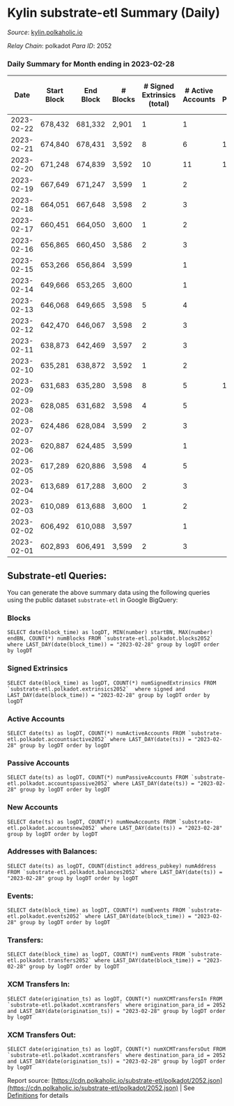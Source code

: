# Kylin substrate-etl Summary (Daily)

_Source_: [kylin.polkaholic.io](https://kylin.polkaholic.io)

*Relay Chain*: polkadot
*Para ID*: 2052



### Daily Summary for Month ending in 2023-02-28


| Date | Start Block | End Block | # Blocks | # Signed Extrinsics (total) | # Active Accounts | # Passive | # New | # Addresses with Balances | # Events | # Transfers | # XCM Transfers In | # XCM Transfers Out | Issues | 
| ---- | ----------- | --------- | -------- | --------------------------- | ----------------- | --------- | ----- | ------------------------- | -------- | ----------- | ------------------ | ------------------- | ------ |
| 2023-02-22 | 678,432 | 681,332 | 2,901 | 1 | 1 |  |  | 1,108 | 5,807 |   |   |   |  |
| 2023-02-21 | 674,840 | 678,431 | 3,592 | 8 | 6 | 1 |  | 1,108 | 7,209 | 1  |   |   |  |
| 2023-02-20 | 671,248 | 674,839 | 3,592 | 10 | 11 | 1 |  | 1,108 | 7,216 | 1  |   |   |  |
| 2023-02-19 | 667,649 | 671,247 | 3,599 | 1 | 2 |  |  | 1,108 | 7,203 |   |   |   |  |
| 2023-02-18 | 664,051 | 667,648 | 3,598 | 2 | 3 |  |  | 1,108 | 7,204 |   |   |   |  |
| 2023-02-17 | 660,451 | 664,050 | 3,600 | 1 | 2 |  |  | 1,108 | 7,205 |   |   |   |  |
| 2023-02-16 | 656,865 | 660,450 | 3,586 | 2 | 3 |  |  | 1,108 | 7,180 |   |   |   |  |
| 2023-02-15 | 653,266 | 656,864 | 3,599 |  | 1 |  |  | 1,108 | 7,200 |   |   |   |  |
| 2023-02-14 | 649,666 | 653,265 | 3,600 |  | 1 |  |  | 1,108 | 7,202 |   |   |   |  |
| 2023-02-13 | 646,068 | 649,665 | 3,598 | 5 | 4 |  |  | 1,108 | 7,213 |   |   |   |  |
| 2023-02-12 | 642,470 | 646,067 | 3,598 | 2 | 3 |  |  | 1,108 | 7,204 |   |   |   |  |
| 2023-02-11 | 638,873 | 642,469 | 3,597 | 2 | 3 |  |  | 1,108 | 7,202 |   |   |   |  |
| 2023-02-10 | 635,281 | 638,872 | 3,592 | 1 | 2 |  |  | 1,108 | 7,189 |   |   |   |  |
| 2023-02-09 | 631,683 | 635,280 | 3,598 | 8 | 5 | 1 |  | 1,108 | 7,219 | 1  |   |   |  |
| 2023-02-08 | 628,085 | 631,682 | 3,598 | 4 | 5 |  |  | 1,108 | 7,210 |   |   |   |  |
| 2023-02-07 | 624,486 | 628,084 | 3,599 | 2 | 3 |  |  | 1,108 | 7,205 |   |   |   |  |
| 2023-02-06 | 620,887 | 624,485 | 3,599 |  | 1 |  |  | 1,108 | 7,200 |   |   |   |  |
| 2023-02-05 | 617,289 | 620,886 | 3,598 | 4 | 5 |  |  | 1,108 | 7,210 |   |   |   |  |
| 2023-02-04 | 613,689 | 617,288 | 3,600 | 2 | 3 |  |  | 1,108 | 7,207 |   |   |   |  |
| 2023-02-03 | 610,089 | 613,688 | 3,600 | 1 | 2 |  |  | 1,108 | 7,205 |   |   |   |  |
| 2023-02-02 | 606,492 | 610,088 | 3,597 |  | 1 |  |  | 1,108 | 7,196 |   |   |   |  |
| 2023-02-01 | 602,893 | 606,491 | 3,599 | 2 | 3 |  |  | 1,108 | 7,206 |   |   |   |  |

## Substrate-etl Queries:
You can generate the above summary data using the following queries using the public dataset `substrate-etl` in Google BigQuery:


### Blocks
```
SELECT date(block_time) as logDT, MIN(number) startBN, MAX(number) endBN, COUNT(*) numBlocks FROM `substrate-etl.polkadot.blocks2052`  where LAST_DAY(date(block_time)) = "2023-02-28" group by logDT order by logDT
```


### Signed Extrinsics
```
SELECT date(block_time) as logDT, COUNT(*) numSignedExtrinsics FROM `substrate-etl.polkadot.extrinsics2052`  where signed and LAST_DAY(date(block_time)) = "2023-02-28" group by logDT order by logDT
```


### Active Accounts
```
SELECT date(ts) as logDT, COUNT(*) numActiveAccounts FROM `substrate-etl.polkadot.accountsactive2052` where LAST_DAY(date(ts)) = "2023-02-28" group by logDT order by logDT
```


### Passive Accounts
```
SELECT date(ts) as logDT, COUNT(*) numPassiveAccounts FROM `substrate-etl.polkadot.accountspassive2052` where LAST_DAY(date(ts)) = "2023-02-28" group by logDT order by logDT
```


### New Accounts
```
SELECT date(ts) as logDT, COUNT(*) numNewAccounts FROM `substrate-etl.polkadot.accountsnew2052` where LAST_DAY(date(ts)) = "2023-02-28" group by logDT order by logDT
```


### Addresses with Balances:
```
SELECT date(ts) as logDT, COUNT(distinct address_pubkey) numAddress FROM `substrate-etl.polkadot.balances2052` where LAST_DAY(date(ts)) = "2023-02-28" group by logDT order by logDT
```


### Events:
```
SELECT date(block_time) as logDT, COUNT(*) numEvents FROM `substrate-etl.polkadot.events2052` where LAST_DAY(date(block_time)) = "2023-02-28" group by logDT order by logDT
```


### Transfers:
```
SELECT date(block_time) as logDT, COUNT(*) numEvents FROM `substrate-etl.polkadot.transfers2052` where LAST_DAY(date(block_time)) = "2023-02-28" group by logDT order by logDT
```


### XCM Transfers In:
```
SELECT date(origination_ts) as logDT, COUNT(*) numXCMTransfersIn FROM `substrate-etl.polkadot.xcmtransfers` where origination_para_id = 2052 and LAST_DAY(date(origination_ts)) = "2023-02-28" group by logDT order by logDT
```


### XCM Transfers Out:
```
SELECT date(origination_ts) as logDT, COUNT(*) numXCMTransfersOut FROM `substrate-etl.polkadot.xcmtransfers` where destination_para_id = 2052 and LAST_DAY(date(origination_ts)) = "2023-02-28" group by logDT order by logDT
```



Report source: [https://cdn.polkaholic.io/substrate-etl/polkadot/2052.json](https://cdn.polkaholic.io/substrate-etl/polkadot/2052.json) | See [Definitions](/DEFINITIONS.md) for details
